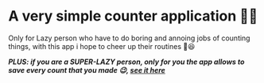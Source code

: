 # A very simple counter application 🧾​🔄​

Only for Lazy person who have to do boring and annoing jobs of counting things, with this app i hope to cheer up their routines 🤗​😆​

***PLUS: if you are a SUPER-LAZY person, only for you the app allows to save every count that you made 😉​, [see it here](https://sparkling-zabaione-4d4afa.netlify.app/)***
